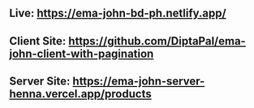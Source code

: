 ## Live: https://ema-john-bd-ph.netlify.app/ 
## Client Site: https://github.com/DiptaPal/ema-john-client-with-pagination
## Server Site: https://ema-john-server-henna.vercel.app/products
